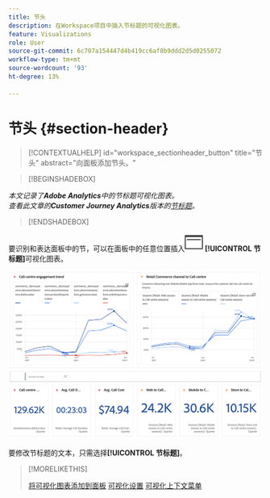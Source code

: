 ```yaml
---
title: 节头
description: 在Workspace项目中插入节标题的可视化图表。
feature: Visualizations
role: User
source-git-commit: 6c707a154447d4b419cc6af8b9ddd2d5d0255072
workflow-type: tm+mt
source-wordcount: '93'
ht-degree: 13%

---
```


# 节头 {#section-header}

<!-- markdownlint-disable MD034 -->

>[!CONTEXTUALHELP]
>id="workspace_sectionheader_button"
>title="节头"
>abstract="向面板添加节头。"

<!-- markdownlint-enable MD034 -->

>[!BEGINSHADEBOX]


*本文记录了&#x200B;**Adobe Analytics**中的节标题可视化图表。<br/>查看此文章的&#x200B;**Customer Journey Analytics**版本的[节标题](https://experienceleague.adobe.com/en/docs/analytics-platform/using/cja-workspace/visualizations/section-header)。*

>[!ENDSHADEBOX]


要识别和表达面板中的节，可以在面板中的任意位置插入![PageRule](/help/assets/icons/PageRule.svg) **[!UICONTROL 节标题]**&#x200B;可视化图表。

![节标题](/help/analyze/analysis-workspace/visualizations/assets/section-header.png)

要修改节标题的文本，只需选择&#x200B;**[!UICONTROL 节标题]**。


>[!MORELIKETHIS]
>
>[将可视化图表添加到面板](/help/analyze/analysis-workspace/visualizations/freeform-analysis-visualizations.md#add-visualizations-to-a-panel)
>[可视化设置](/help/analyze/analysis-workspace/visualizations/freeform-analysis-visualizations.md#settings)
>[可视化上下文菜单](/help/analyze/analysis-workspace/visualizations/freeform-analysis-visualizations.md#context-menu)
>
